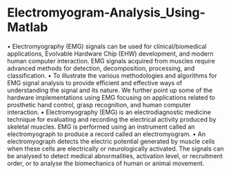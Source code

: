 # Electromyogram-Analysis_Using-Matlab
• Electromyography (EMG) signals can be used for clinical/biomedical applications, Evolvable Hardware Chip (EHW) development, and modern human computer interaction. EMG signals acquired from muscles require advanced methods for detection, decomposition, processing, and classification. • To illustrate the various methodologies and algorithms for EMG signal analysis to provide efficient and effective ways of understanding the signal and its nature. We further point up some of the hardware implementations using EMG focusing on applications related to prosthetic hand control, grasp recognition, and human computer interaction. • Electromyography (EMG) is an electrodiagnostic medicine technique for evaluating and recording the electrical activity produced by skeletal muscles. EMG is performed using an instrument called an electromyograph to produce a record called an electromyogram. • An electromyograph detects the electric potential generated by muscle cells when these cells are electrically or neurologically activated. The signals can be analysed to detect medical abnormalities, activation level, or recruitment order, or to analyse the biomechanics of human or animal movement.

